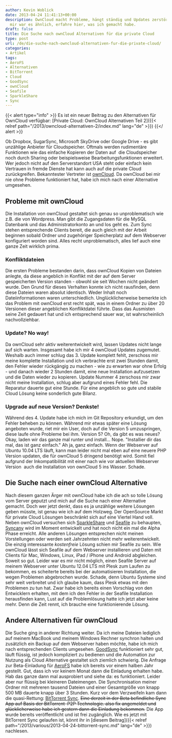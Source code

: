 ```yaml
---
author: Kevin Woblick
date: 2013-04-24 11:41:13+00:00
description: OwnCloud macht Probleme, hängt ständig und Updates zerstören alles? Bei
  mir war es ähnlich, erfahre hier, was ich gemacht habe.
draft: false
title: Die Suche nach ownCloud Alternativen für die private Cloud
type: post
url: /de/die-suche-nach-owncloud-alternativen-fur-die-private-cloud/
categories:
- Artikel
tags:
- AeroFS
- Alternativen
- BitTorrent
- Cloud
- GoodSync
- ownCloud
- Seafile
- SparkleShare
- Sync
---
```


{{< alert type="info" >}}
Es ist ein neuer Beitrag zu den Alternativen für OwnCloud verfügbar:
[Private Cloud: OwnCloud Alternativen Teil 2]({{< relref path="/2013/owncloud-alternativen-2/index.md" lang="de" >}})
{{</ alert >}}


Ob Dropbox, SugarSync, Microsoft SkyDrive oder Google Drive - es gibt unzählige Anbieter für Cloudspeicher. Oftmals werden rudimentäre Funktionen wie das einfache Kopieren der Daten auf  die Cloudspeicher noch durch Sharing oder beispielsweise Bearbeitungsfunktionen erweitert. Wer jedoch nicht auf den Serverstandort USA steht oder einfach kein Vertrauen in fremde Dienste hat kann auch auf die private Cloud zurückgreifen. Bekanntester Vertreter ist [ownCloud](http://owncloud.org/). Da ownCloud bei mir nie ohne Probleme funktioniert hat, habe ich mich nach einer Alternative umgesehen.


## Probleme mit ownCloud

Die Installation von ownCloud gestaltet sich genau so unproblematisch wie z.B. die von Wordpress. Man gibt die Zugangsdaten für die MySQL Datenbank und das Administratorkonto an und los geht es. Zum Sync stehen entsprechende Clients bereit, die auch gleich mit der Arbeit beginnen sobald Ordner und zugehöriger Speicherplatz auf dem Webserver konfiguriert worden sind. Alles recht unproblematisch, alles lief auch eine ganze Zeit wirklich prima.


### Konfliktdateien

Die ersten Probleme bestanden darin, dass ownCloud Kopien von Dateien anlegte, da diese angeblich in Konflikt mit der auf dem Server gespeicherten Version standen - obwohl sie seit Wochen nicht geändert wurde. Den Grund für dieses Verhalten konnte ich nicht rausfinden, denn diese Dateien waren absolut identisch. Weder Inhalt noch Dateiinformationen waren unterschiedlich. Unglücklicherweise bemerkte ich das Problem mit ownCloud erst recht spät, was in einem Ordner zu über 20 Versionen dieser angeblichen Konfliktdatei führte. Dass das Ausmisten seine Zeit gedauert hat und ich entsprechend sauer war, ist wahrscheinlich nachvollziehbar.


### Update? No way!

Da ownCloud sehr aktiv weiterentwickelt wird, lassen Updates nicht lange auf sich warten. Insgesamt habe ich mir 4 ownCloud Updates zugemutet. Weshalb auch immer schlug das 3. Update komplett fehlt, zerschoss mir meine komplette Installation und ich verbrachte erst zwei Stunden damit, den Fehler wieder rückgängig zu machen - wie zu erwarten war ohne Erfolg - und danach wieder 2 Stunden damit, eine neue Installation aufzusetzen und die Daten wieder zu kopieren.
Update Nummer 4 zerschoss mir zwar nicht meine Installation, schlug aber aufgrund eines Fehler fehl. Die Reparatur dauerte gut eine Stunde.
Für eine angeblich so gute und stabile Cloud Lösung keine sonderlich gute Bilanz.


### Upgrade auf neue Version? Denkste!

Während des 4. Update habe ich mich im Git Repository erkundigt, um den Fehler beheben zu können. Während mir etwas später eine Lösung angeboten wurde, riet mir ein User, doch auf die Version 5 umzuspringen, diese laufe ohne Probleme bei ihm. Version 5? Oh, da gibt es was neues?
Okay, laden wir das ganze mal runter und install… Nope. "Installier dir das mal, das ist ganz einfach." Ah ja, ganz einfach. Wenn der Webserver auf Ubuntu 10.04 LTS läuft, kann man leider nicht mal eben auf eine neuere PHP Version updaten, die für ownCloud 5 dringend benötigt wird.
Somit fiel aufgrund der Inkompatibilität mit einer nach wie vor aktuellen Webserver Version  auch die Installation von ownCloud 5 ins Wasser. Schade.


## Die Suche nach einer ownCloud Alternative

Nach diesem ganzen Ärger mit ownCloud habe ich die ach so tolle Lösung vom Server geputzt und mich auf die Suche nach einer Alternative gemacht. Doch wer jetzt denkt, dass es ja unzählige weitere Lösungen geben müsste, ist genau wie ich auf dem Holzweg. Der OpenSource Markt für private Cloud Lösungen beschränkt sich auf eine Viertel Hand voll. Neben ownCloud versuchen sich [SparkleShare](http://sparkleshare.org/) und [Seafile](http://seafile.com/en/home/) zu behaupten, [Syncany](http://www.syncany.org/) wird im Moment entwickelt und hat noch nicht ein mal die Alpha Phase erreicht. Alle anderen Lösungen entsprechen nicht meinen Vorstellungen oder werden seit Jahrzehnten nicht mehr weiterentwickelt. Die einzig interessante _kostenfreie_ Lösung schien mir Seafile zu sein. Wie ownCloud lässt sich Seafile auf dem Webserver installieren und Daten mit Clients für Mac, Windows, Linux, iPad / iPhone und Android abgleichen. Soweit so gut. Leider war es mir nicht möglich, einen Seafile Server auf meinem Webserver unter Ubuntu 12.04 LTS mit Plesk zum Laufen zu bekommen, es scheiterte bereits bei der automatisieren Installation, die wegen Problemen abgebrochen wurde. Schade, denn Ubuntu Systeme sind sehr weit verbreitet und ich glaube kaum, dass Plesk etwas mit den Problemen zu tun hat. Zwar habe ich bereits einen Vorschlag von den Entwicklern erhalten, mit dem ich den Fehler in der Seafile Installation herausfinden kann, Lust auf die Problemlösung hatte ich jetzt aber keine mehr. Denn die Zeit rennt, ich brauche eine funktionierende Lösung.


## Andere Alternativen für ownCloud

Die Suche ging in anderer Richtung weiter. Da ich meine Dateien lediglich auf meinem MacBook und meinem Windows Rechner synchron halten und zusätzlich ein Backup auf dem Webserver haben möchte, habe ich mich nach entsprechenden Clients umgesehen. [GoodSync](http://www.goodsync.com/de/) funktioniert sehr gut, läuft flüssig, ist jedoch kompliziert zu bedienen und die Automation zur Nutzung als Cloud Alternative gestaltet sich ziemlich schwierig. Die Anfrage zur Beta-Einladung für [AeroFS](https://www.aerofs.com/) habe ich bereits vor einem halben Jahr gestellt. Gut, dass ich vor keinem Monat dann die Einladung erhalten habe. Hab das ganze dann mal ausprobiert und siehe da: es funktioniert. Leider aber nur flüssig bei kleineren Dateimengen. Die Synchronisation meiner Ordner mit mehreren tausend Dateien und einer Gesamtgröße von knapp 500 MB dauerte knapp über 3 Stunden.
Kurz vor dem Verzweifeln kam dann die quasi-Rettung: [BitTorrent Sync](http://labs.bittorrent.com/experiments/sync.html). <del>Eine derzeit in der Beta befindliche Sync App auf Basis der BitTorrent  P2P Technologie. also fix angemeldet und glücklicherweise habe ich gestern dann die Einladung bekommen.</del> Die App wurde bereits veröffentlicht und ist frei zugänglich. Wie es jetzt mit BitTorrent Sync gelaufen ist, könnt ihr in [diesem Beitrag]({{< relref path="/2013/various/2013-04-24-bittorrent-sync.md" lang="de" >}}) nachlesen.
